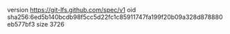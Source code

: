 version https://git-lfs.github.com/spec/v1
oid sha256:6ed5b140bcdb98f5cc5d22fc1c85911747fa199f20b09a328d878880eb577bf3
size 3726
